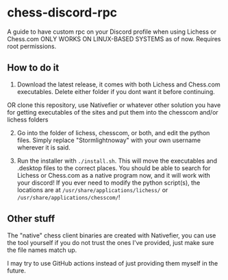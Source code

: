 # chess-discord-rpc
A guide to have custom rpc on your Discord profile when using Lichess or Chess.com
ONLY WORKS ON LINUX-BASED SYSTEMS as of now. Requires root permissions.

## How to do it
1. Download the latest release, it comes with both Lichess and Chess.com executables. Delete either folder if you dont want it before continuing.

OR clone this repository, use Nativefier or whatever other solution you have for getting executables of the sites and put them into the chesscom and/or lichess folders

2. Go into the folder of lichess, chesscom, or both, and edit the python files. Simply replace "Stormlightnoway" with your own username wherever it is said.

3. Run the installer with `./install.sh`. This will move the executables and .desktop files to the correct places.
You should be able to search for Lichess or Chess.com as a native program now, and it will work with your discord! If you ever need to modify the python script(s), the locations are at `/usr/share/applications/lichess/` or `/usr/share/applications/chesscom/`! 

## Other stuff
The "native" chess client binaries are created with Nativefier, you can use the tool yourself if you do not trust the ones I've provided, just make sure the file names match up.

I may try to use GitHub actions instead of just providing them myself in the future.
